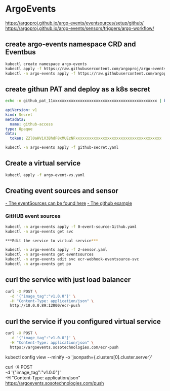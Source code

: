 # ArgoEvents
https://argoproj.github.io/argo-events/eventsources/setup/github/
https://argoproj.github.io/argo-events/sensors/triggers/argo-workflow/


## create argo-events namespace CRD and Eventbus
```sh
kubectl create namespace argo-events
kubectl apply -f https://raw.githubusercontent.com/argoproj/argo-events/stable/manifests/install.yaml
kubectl -n argo-events apply -f https://raw.githubusercontent.com/argoproj/argo-events/stable/examples/eventbus/native.yaml
```

## create githun PAT and deploy as a k8s secret

```sh
echo -n github_pat_11xxxxxxxxxxxxxxxxxxxxxxxxxxxxxxxxxxxxxxxxxxxxxx | base64
```

```yml
apiVersion: v1
kind: Secret
metadata:
  name: github-access
type: Opaque
data:
  token: Z2l0aHViX3BhdF8xMUEzNFxxxxxxxxxxxxxxxxxxxxxxxxxxxxxxxxxxxxxx
```

```sh
kubectl -n argo-events apply -f github-secret.yaml
```

## Create a virtual service

```sh
kubectl apply -f argo-event-vs.yaml
```

## Creating event sources and sensor
[- The eventSources can be found here](https://github.com/argoproj/argo-events/blob/master/api/event-source.md#githubeventsource)
[- The github example](https://argoproj.github.io/argo-events/eventsources/setup/github/#)

### GitHUB event sources 

```sh
kubectl -n argo-events apply -f 0-event-source-Github.yaml
kubectl -n argo-events get svc

***Edit the service to virtual service***

kubectl -n argo-events apply -f 2-sensor.yaml
kubectl -n argo-events get eventsources
kubectl -n argo-events edit svc ecr-webhook-eventsource-svc 
kubectl -n argo-events get po
```

## curl  the service  with just load balancer
```sh
curl -X POST \
  -d '{"image_tag":"v1.0.0"}' \
  -H "Content-Type: application/json" \
  http://10.0.0.89:12000/ecr-push
```

## curl the service if you configured virtual service
```sh
curl -X POST \
  -d '{"image_tag":"v1.0.0"}' \
  -H "Content-Type: application/json" \
  https://argoevents.sosotechnologies.com/ecr-push
```

kubectl config view --minify -o 'jsonpath={.clusters[0].cluster.server}'


curl -X POST \
  -d '{"image_tag":"v1.0.0"}' \
  -H "Content-Type: application/json" \
  https://argoevents.sosotechnologies.com/push
